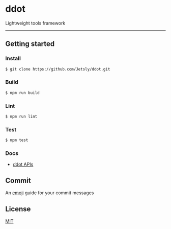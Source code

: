 # ddot

Lightweight tools framework 

---

## Getting started

### Install
```bash
$ git clone https://github.com/Jetsly/ddot.git
```
###  Build
```bash
$ npm run build
```
### Lint
```bash
$ npm run lint
```
### Test
```bash
$ npm test
```

### Docs

* [ddot APIs](https://github.com/Jetsly/ddot/blob/master/docs/API.md)

## Commit
An [emoji](https://www.webpagefx.com/tools/emoji-cheat-sheet/) guide for your commit messages

## License
[MIT](https://tldrlegal.com/license/mit-license)